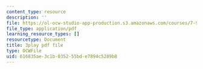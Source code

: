 ```yaml
---
content_type: resource
description: ''
file: https://ol-ocw-studio-app-production.s3.amazonaws.com/courses/7-91j-foundations-of-computational-and-systems-biology-spring-2014/616835ae3c1b035255bde7894c5289b8_lJzybEXmIj0.pdf
file_type: application/pdf
learning_resource_types: []
resourcetype: Document
title: 3play pdf file
type: OCWFile
uid: 616835ae-3c1b-0352-55bd-e7894c5289b8
---
```

